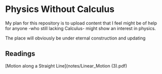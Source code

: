 # Physics Without Calculus

My plan for this repository is to upload content that I feel might be of
help for anyone -who still lacking Calculus- might show an interest in physics.

The place will obviously be under eternal construction and updating


## Readings

[Motion along a Straight Line](notes/Linear_Motion (3).pdf)
